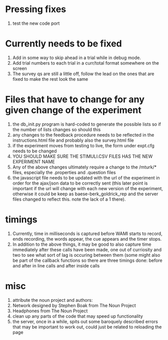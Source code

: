 # Pressing fixes #
1. test the new code port

# Currently needs to be fixed #
1. Add in some way to skip ahead in a trial while in debug mode.
1. Add trial numbers to each trial in a curr/total format somewhere on the screen
1. The survey qs are still a little off, follow the lead on the ones that are fixed to make the rest look the same

# Files that have to change for any given change of the experiment #
1. the db_init.py program is hard-coded to generate the possible lists so if the number of lists changes so should this
1. any changes to the feedback procedure needs to be reflected in the instructions.html file and probably also the survey.html file
1. if the experiment moves from testing to live, the form under expt.cfg needs to be changed
1. YOU SHOULD MAKE SURE THE STIMULI.CSV FILES HAS THE NEW EXPERIMENT NAME
1. Any of the above changes ultimately require a change to the /mturk/* files, especially the .properties and .question files
1. the javascript file needs to be updated with the url of the experiment in order for the ajax/json data to be correctly sent (this later point is important if the url will change with each new version of the experiment, otherwise it could be keep as baese-berk_goldrick_rep and the server files changed to reflect this. note the lack of a 1 there).

# timings #
1. Currently, time in milliseconds is captured before WAMI starts to record, ends recording, the words appear, the cue appears and the timer stops.
1. In addition to the above things, it may be good to also capture time immediately after these calls have been made, one out of curriosity and two to see what sort of lag is occuring between them (some might also be part of the callback functions so there are three timings done: before and after in line calls and after inside calls

# misc #
1. attribute the noun project and authors:
  1. Network designed by Stephen Boak from The Noun Project
  2. Headphones from The Noun Project
1. clean up any parts of the code that may speed up functionality
1. the server, once in a while, spits out some baroquely described errors that may be important to work out, could just be related to reloading the page
